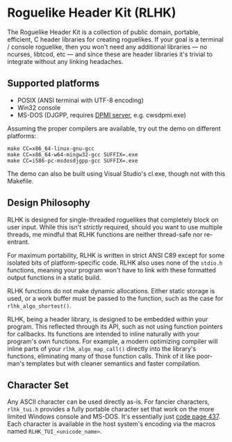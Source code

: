 # Roguelike Header Kit (RLHK)

The Roguelike Header Kit is a collection of public domain, portable,
efficient, C header libraries for creating roguelikes. If your goal is
a terminal / console roguelike, then you won't need any additional
libraries — no ncurses, libtcod, etc — and since these are header
libraries it's trivial to integrate without any linking headaches.

## Supported platforms

* POSIX (ANSI terminal with UTF-8 encoding)
* Win32 console
* MS-DOS (DJGPP, requires [DPMI server][dpmi], e.g. cwsdpmi.exe)

Assuming the proper compilers are available, try out the demo on
different platforms:

    make CC=x86_64-linux-gnu-gcc
    make CC=x86_64-w64-mingw32-gcc SUFFIX=.exe
    make CC=i586-pc-msdosdjgpp-gcc SUFFIX=.exe

The demo can also be built using Visual Studio's cl.exe, though not
with this Makefile.

## Design Philosophy

RLHK is designed for single-threaded roguelikes that completely block
on user input. While this isn't *strictly* required, should you want
to use multiple threads, me mindful that RLHK functions are neither
thread-safe nor re-entrant.

For maximum portability, RLHK is written in strict ANSI C89 except for
some isolated bits of platform-specific code. RLHK also uses none of
the `stdio.h` functions, meaning your program won't have to link with
these formatted output functions in a static build.

RLHK functions do not make dynamic allocations. Either static storage
is used, or a work buffer must be passed to the function, such as the
case for `rlhk_algo_shortest()`.

RLHK, being a header library, is designed to be embedded within your
program. This reflected through its API, such as not using function
pointers for callbacks. Its functions are intended to inline naturally
with your program's own functions. For example, a modern optimizing
compiler will inline parts of your `rlhk_algo_map_call()` directly
into the library's functions, eliminating many of those function
calls. Think of it like poor-man's templates but with cleaner
semantics and faster compilation.

## Character Set

Any ASCII character can be used directly as-is. For fancier
characters, `rlhk_tui.h` provides a fully portable character set that
work on the more limited Windows console and MS-DOS. It's essentially
just [code page 437][cp437]. Each character is available in the host
system's encoding via the macros named `RLHK_TUI_<unicode_name>`.


[dpmi]: http://www.delorie.com/djgpp/v2faq/faq4_4.html
[cp437]: https://en.wikipedia.org/wiki/Code_page_437
